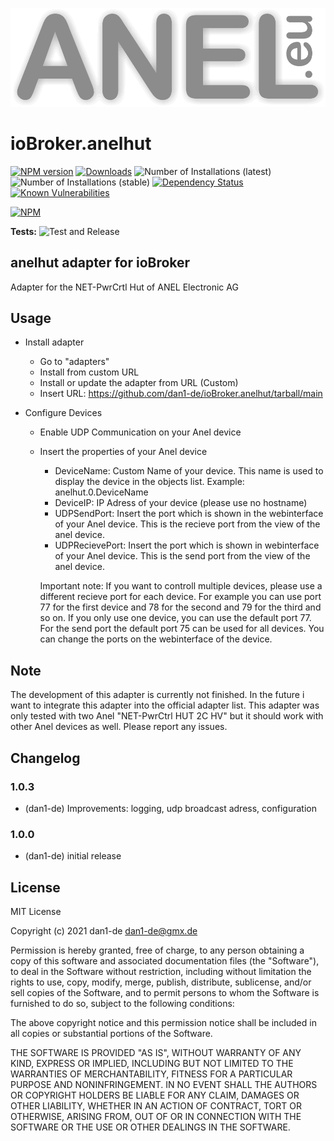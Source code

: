 ![Logo](admin/anelhut.png)

# ioBroker.anelhut

[![NPM version](http://img.shields.io/npm/v/iobroker.anelhut.svg)](https://www.npmjs.com/package/iobroker.anelhut)
[![Downloads](https://img.shields.io/npm/dm/iobroker.anelhut.svg)](https://www.npmjs.com/package/iobroker.anelhut)
![Number of Installations (latest)](http://iobroker.live/badges/anelhut-installed.svg)
![Number of Installations (stable)](http://iobroker.live/badges/anelhut-stable.svg)
[![Dependency Status](https://img.shields.io/david/dan1-de/iobroker.anelhut.svg)](https://david-dm.org/dan1-de/iobroker.anelhut)
[![Known Vulnerabilities](https://snyk.io/test/github/dan1-de/ioBroker.anelhut/badge.svg)](https://snyk.io/test/github/dan1-de/ioBroker.anelhut)

[![NPM](https://nodei.co/npm/iobroker.anelhut.png?downloads=true)](https://nodei.co/npm/iobroker.anelhut/)

**Tests:** ![Test and Release](https://github.com/dan1-de/ioBroker.anelhut/workflows/Test%20and%20Release/badge.svg)

## anelhut adapter for ioBroker

Adapter for the NET-PwrCrtl Hut of ANEL Electronic AG

## Usage

-   Install adapter
    -   Go to "adapters"
    -   Install from custom URL
    -   Install or update the adapter from URL (Custom)
    -   Insert URL: https://github.com/dan1-de/ioBroker.anelhut/tarball/main
-   Configure Devices

    -   Enable UDP Communication on your Anel device
    -   Insert the properties of your Anel device

        -   DeviceName: Custom Name of your device. This name is used to display the device in the objects list. Example: anelhut.0.DeviceName
        -   DeviceIP: IP Adress of your device (please use no hostname)
        -   UDPSendPort: Insert the port which is shown in the webinterface of your Anel device. This is the recieve port from the view of the anel device.
        -   UDPRecievePort: Insert the port which is shown in webinterface of your Anel device. This is the send port from the view of the anel device.

        Important note: If you want to controll multiple devices, please use a different recieve port for each device.
        For example you can use port 77 for the first device and 78 for the second and 79 for the third and so on.
        If you only use one device, you can use the default port 77.
        For the send port the default port 75 can be used for all devices.
        You can change the ports on the webinterface of the device.

## Note

The development of this adapter is currently not finished. In the future i want to integrate this adapter into the official adapter list.
This adapter was only tested with two Anel "NET-PwrCtrl HUT 2C HV" but it should work with other Anel devices as well.
Please report any issues.

## Changelog

### 1.0.3

-   (dan1-de) Improvements: logging, udp broadcast adress, configuration

### 1.0.0

-   (dan1-de) initial release

## License

MIT License

Copyright (c) 2021 dan1-de <dan1-de@gmx.de>

Permission is hereby granted, free of charge, to any person obtaining a copy
of this software and associated documentation files (the "Software"), to deal
in the Software without restriction, including without limitation the rights
to use, copy, modify, merge, publish, distribute, sublicense, and/or sell
copies of the Software, and to permit persons to whom the Software is
furnished to do so, subject to the following conditions:

The above copyright notice and this permission notice shall be included in all
copies or substantial portions of the Software.

THE SOFTWARE IS PROVIDED "AS IS", WITHOUT WARRANTY OF ANY KIND, EXPRESS OR
IMPLIED, INCLUDING BUT NOT LIMITED TO THE WARRANTIES OF MERCHANTABILITY,
FITNESS FOR A PARTICULAR PURPOSE AND NONINFRINGEMENT. IN NO EVENT SHALL THE
AUTHORS OR COPYRIGHT HOLDERS BE LIABLE FOR ANY CLAIM, DAMAGES OR OTHER
LIABILITY, WHETHER IN AN ACTION OF CONTRACT, TORT OR OTHERWISE, ARISING FROM,
OUT OF OR IN CONNECTION WITH THE SOFTWARE OR THE USE OR OTHER DEALINGS IN THE
SOFTWARE.
